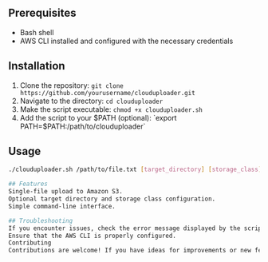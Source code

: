 ## Prerequisites
- Bash shell
- AWS CLI installed and configured with the necessary credentials

## Installation
1. Clone the repository: `git clone https://github.com/yourusername/clouduploader.git`
2. Navigate to the directory: `cd clouduploader`
3. Make the script executable: `chmod +x clouduploader.sh`
4. Add the script to your $PATH (optional): `export PATH=$PATH:/path/to/clouduploader`

## Usage
```bash
./clouduploader.sh /path/to/file.txt [target_directory] [storage_class]

## Features
Single-file upload to Amazon S3.
Optional target directory and storage class configuration.
Simple command-line interface.

## Troubleshooting
If you encounter issues, check the error message displayed by the script.
Ensure that the AWS CLI is properly configured.
Contributing
Contributions are welcome! If you have ideas for improvements or new features, feel free to open an issue or submit a pull request.
